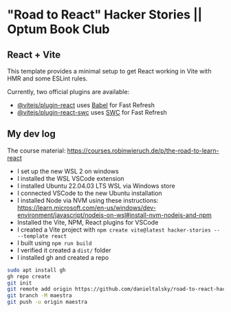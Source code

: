 # "Road to React" Hacker Stories || Optum Book Club 

## React + Vite

This template provides a minimal setup to get React working in Vite with HMR and some ESLint rules.

Currently, two official plugins are available:

- [@vitejs/plugin-react](https://github.com/vitejs/vite-plugin-react/blob/main/packages/plugin-react/README.md) uses [Babel](https://babeljs.io/) for Fast Refresh
- [@vitejs/plugin-react-swc](https://github.com/vitejs/vite-plugin-react-swc) uses [SWC](https://swc.rs/) for Fast Refresh

## My dev log

The course material:
https://courses.robinwieruch.de/p/the-road-to-learn-react

- I set up the new WSL 2 on windows
- I installed the WSL VSCode extension
- I installed Ubuntu 22.04.03 LTS WSL via Windows store
- I connected VSCode to the new Ubuntu installation
- I installed Node via NVM using these instructions: https://learn.microsoft.com/en-us/windows/dev-environment/javascript/nodejs-on-wsl#install-nvm-nodejs-and-npm
- Installed the Vite, NPM, React plugins for VSCode
- I created a Vite project with 
`npm create vite@latest hacker-stories -- --template react`
- I built using 
`npm run build`
- I verified it created a `dist/` folder
- I installed gh and created a repo
```bash
sudo apt install gh
gh repo create
git init
git remote add origin https://github.com/danieltalsky/road-to-react-hacker-stories.git
git branch -M maestra
git push -u origin maestra
```
